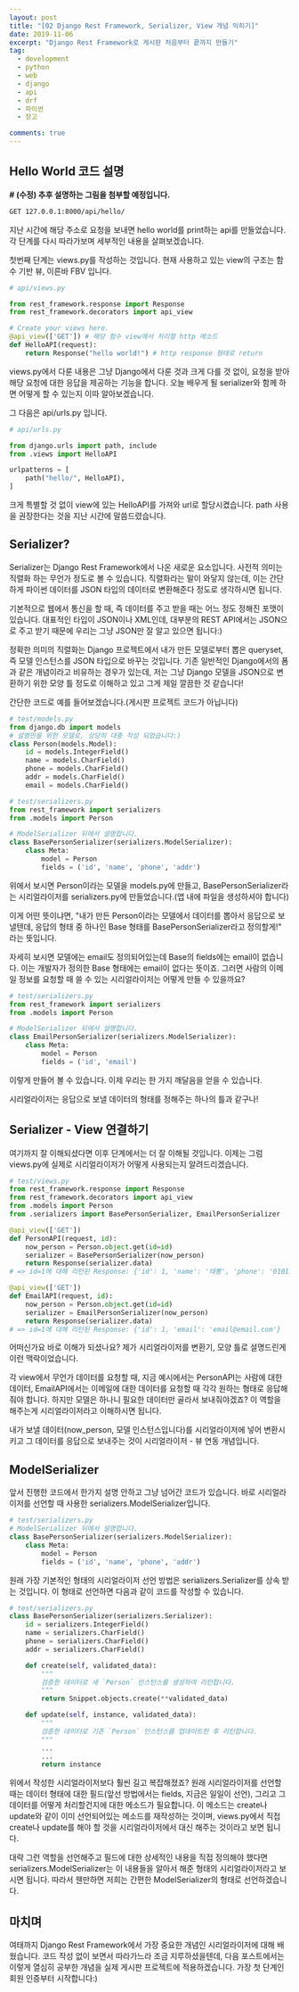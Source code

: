 ```yaml
---
layout: post
title: "[02 Django Rest Framework, Serializer, View 개념 익히기]"
date: 2019-11-06
excerpt: "Django Rest Framework로 게시판 처음부터 끝까지 만들기"
tag:
  - development
  - python
  - web
  - django
  - api
  - drf
  - 파이썬
  - 장고

comments: true
---
```


## Hello World 코드 설명

**# (수정) 추후 설명하는 그림을 첨부할 예정입니다.**

```bash
GET 127.0.0.1:8000/api/hello/
```

지난 시간에 해당 주소로 요청을 보내면 hello world를 print하는 api를 만들었습니다. 각 단계를 다시 따라가보며 세부적인 내용을 살펴보겠습니다.

첫번째 단계는 views.py를 작성하는 것입니다. 현재 사용하고 있는 view의 구조는 함수 기반 뷰, 이른바 FBV 입니다.

```python
# api/views.py

from rest_framework.response import Response
from rest_framework.decorators import api_view

# Create your views here.
@api_view(['GET']) # 해당 함수 view에서 처리할 http 메소드
def HelloAPI(request):
    return Response("hello world!") # http response 형태로 return
```

views.py에서 다룬 내용은 그냥 Django에서 다룬 것과 크게 다를 것 없이, 요청을 받아 해당 요청에 대한 응답을 제공하는 기능을 합니다. 오늘 배우게 될 serializer와 함께 하면 어떻게 할 수 있는지 이따 알아보겠습니다.

그 다음은 api/urls.py 입니다.

```python
# api/urls.py

from django.urls import path, include
from .views import HelloAPI

urlpatterns = [
    path("hello/", HelloAPI),
]
```

크게 특별할 것 없이 view에 있는 HelloAPI를 가져와 url로 할당시켰습니다. path 사용을 권장한다는 것을 지난 시간에 말씀드렸습니다.

## Serializer?

Serializer는 Django Rest Framework에서 나온 새로운 요소입니다. 사전적 의미는 직렬화 하는 무언가 정도로 볼 수 있습니다. 직렬화라는 말이 와닿지 않는데, 이는 간단하게 파이썬 데이터를 JSON 타입의 데이터로 변환해준다 정도로 생각하시면 됩니다.

기본적으로 웹에서 통신을 할 때, 즉 데이터를 주고 받을 때는 어느 정도 정해진 포맷이 있습니다. 대표적인 타입이 JSON이나 XML인데, 대부분의 REST API에서는 JSON으로 주고 받기 때문에 우리는 그냥 JSON만 잘 알고 있으면 됩니다:)

정확한 의미의 직렬화는 Django 프로젝트에서 내가 만든 모델로부터 뽑은 queryset, 즉 모델 인스턴스를 JSON 타입으로 바꾸는 것입니다. 기존 일반적인 Django에서의 폼과 같은 개념이라고 비유하는 경우가 있는데, 저는 그냥 Django 모델을 JSON으로 변환하기 위한 모양 틀 정도로 이해하고 있고 그게 제일 깔끔한 것 같습니다!

간단한 코드로 예를 들어보겠습니다.(게시판 프로젝트 코드가 아닙니다)

```python
# test/models.py
from django.db import models
# 설명만을 위한 모델로, 상당히 대충 작성 되었습니다:)
class Person(models.Model):
    id = models.IntegerField()
    name = models.CharField()
    phone = models.CharField()
    addr = models.CharField()
    email = models.CharField()
```

```python
# test/serializers.py
from rest_framework import serializers
from .models import Person

# ModelSerializer 뒤에서 설명합니다.
class BasePersonSerializer(serializers.ModelSerializer):
    class Meta:
        model = Person
        fields = ('id', 'name', 'phone', 'addr')
```

위에서 보시면 Person이라는 모델을 models.py에 만들고, BasePersonSerializer라는 시리얼라이저를 serializers.py에 만들었습니다.(앱 내에 파일을 생성하셔야 합니다)

이게 어떤 뜻이냐면, "내가 만든 Person이라는 모델에서 데이터를 뽑아서 응답으로 보낼텐데, 응답의 형태 중 하나인 Base 형태를 BasePersonSerializer라고 정의할게!" 라는 뜻입니다.

자세히 보시면 모델에는 email도 정의되어있는데 Base의 fields에는 email이 없습니다. 이는 개발자가 정의한 Base 형태에는 email이 없다는 뜻이죠. 그러면 사람의 이메일 정보를 요청할 때 쓸 수 있는 시리얼라이저는 어떻게 만들 수 있을까요?

```python
# test/serializers.py
from rest_framework import serializers
from .models import Person

# ModelSerializer 뒤에서 설명합니다.
class EmailPersonSerializer(serializers.ModelSerializer):
    class Meta:
        model = Person
        fields = ('id', 'email')
```

이렇게 만들어 볼 수 있습니다. 이제 우리는 한 가지 깨달음을 얻을 수 있습니다.

시리얼라이저는 응답으로 보낼 데이터의 형태를 정해주는 하나의 틀과 같구나!

## Serializer - View 연결하기

여기까지 잘 이해되셨다면 이후 단계에서는 더 잘 이해될 것입니다. 이제는 그럼 views.py에 실제로 시리얼라이저가 어떻게 사용되는지 알려드리겠습니다.

```python
# test/views.py
from rest_framework.response import Response
from rest_framework.decorators import api_view
from .models import Person
from .serializers import BasePersonSerializer, EmailPersonSerializer

@api_view(['GET'])
def PersonAPI(request, id):
    now_person = Person.object.get(id=id)
    serializer = BasePersonSerializer(now_person)
    return Response(serializer.data)
# => id=1에 대해 리턴된 Response: {'id': 1, 'name': '태뽕', 'phone': '01012345678', 'addr': '주소주소'}

@api_view(['GET'])
def EmailAPI(request, id):
    now_person = Person.object.get(id=id)
    serializer = EmailPersonSerializer(now_person)
    return Response(serializer.data)
# => id=1에 대해 리턴된 Response: {'id': 1, 'email': 'email@email.com'}
```

어떠신가요 바로 이해가 되셨나요? 제가 시리얼라이저를 변환기, 모양 틀로 설명드린게 이런 맥락이었습니다.

각 view에서 무언가 데이터를 요청할 때, 지금 예시에서는 PersonAPI는 사람에 대한 데이터, EmailAPI에서는 이메일에 대한 데이터를 요청할 때 각각 원하는 형태로 응답해줘야 합니다. 하지만 모델은 하나니 필요한 데이터만 골라서 보내줘야겠죠? 이 역할을 해주는게 시리얼라이저라고 이해하시면 됩니다.

내가 보낼 데이터(now_person, 모델 인스턴스입니다)를 시리얼라이저에 넣어 변환시키고 그 데이터를 응답으로 보내주는 것이 시리얼라이저 - 뷰 연동 개념입니다.

## ModelSerializer

앞서 진행한 코드에서 한가지 설명 안하고 그냥 넘어간 코드가 있습니다. 바로 시리얼라이저를 선언할 때 사용한 serializers.ModelSerializer입니다.

```python
# test/serializers.py
# ModelSerializer 뒤에서 설명합니다.
class BasePersonSerializer(serializers.ModelSerializer):
    class Meta:
        model = Person
        fields = ('id', 'name', 'phone', 'addr')
```

원래 가장 기본적인 형태의 시리얼라이저 선언 방법은 serializers.Serializer를 상속 받는 것입니다. 이 형태로 선언하면 다음과 같이 코드를 작성할 수 있습니다.

```python
# test/serializers.py
class BasePersonSerializer(serializers.Serializer):
    id = serializers.IntegerField()
    name = serializers.CharField()
    phone = serializers.CharField()
    addr = serializers.CharField()

    def create(self, validated_data):
        """
        검증한 데이터로 새 `Person` 인스턴스를 생성하여 리턴합니다.
        """
        return Snippet.objects.create(**validated_data)

    def update(self, instance, validated_data):
        """
        검증한 데이터로 기존 `Person` 인스턴스를 업데이트한 후 리턴합니다.
        """
        ...
        ...
        return instance
```

위에서 작성한 시리얼라이저보다 훨씬 길고 복잡해졌죠? 원래 시리얼라이저를 선언할 때는 데이터 형태에 대한 필드(앞선 방법에서는 fields, 지금은 일일이 선언), 그리고 그 데이터를 어떻게 처리할건지에 대한 메소드가 필요합니다. 이 메소드는 create나 update와 같이 이미 선언되어있는 메소드를 재작성하는 것이며, views.py에서 직접 create나 update를 해야 할 것을 시리얼라이저에서 대신 해주는 것이라고 보면 됩니다.

대략 그런 역할을 선언해주고 필드에 대한 상세적인 내용을 직접 정의해야 했다면 serializers.ModelSerializer는 이 내용들을 알아서 해준 형태의 시리얼라이저라고 보시면 됩니다. 따라서 웬만하면 저희는 간편한 ModelSerializer의 형태로 선언하겠습니다.

## 마치며

여태까지 Django Rest Framework에서 가장 중요한 개념인 시리얼라이저에 대해 배웠습니다. 코드 작성 없이 보면서 따라가느라 조금 지루하셨을텐데, 다음 포스트에서는 이렇게 열심히 공부한 개념을 실제 게시판 프로젝트에 적용하겠습니다. 가장 첫 단계인 회원 인증부터 시작합니다:)
